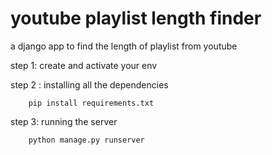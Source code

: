 # youtube playlist length finder

a django app to find the length of playlist from youtube

step 1: create and activate your env

step 2 : installing all the dependencies

```
    pip install requirements.txt
```

step 3: running the server

```
    python manage.py runserver
```
